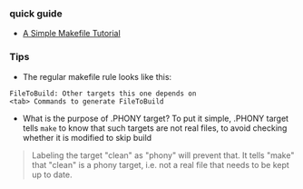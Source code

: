 ### quick guide
- [A Simple Makefile Tutorial](http://www.cs.colby.edu/maxwell/courses/tutorials/maketutor/)

### Tips
* The regular makefile rule looks like this:
```
FileToBuild: Other targets this one depends on
<tab> Commands to generate FileToBuild
```
- What is the purpose of .PHONY target?
To put it simple, .PHONY target tells `make` to know that such targets are not real files,
to avoid checking whether it is modified to skip build
> Labeling the target "clean" as "phony" will prevent that. It tells "make" that "clean" is a phony target, i.e. not a real file that needs to be kept up to date.